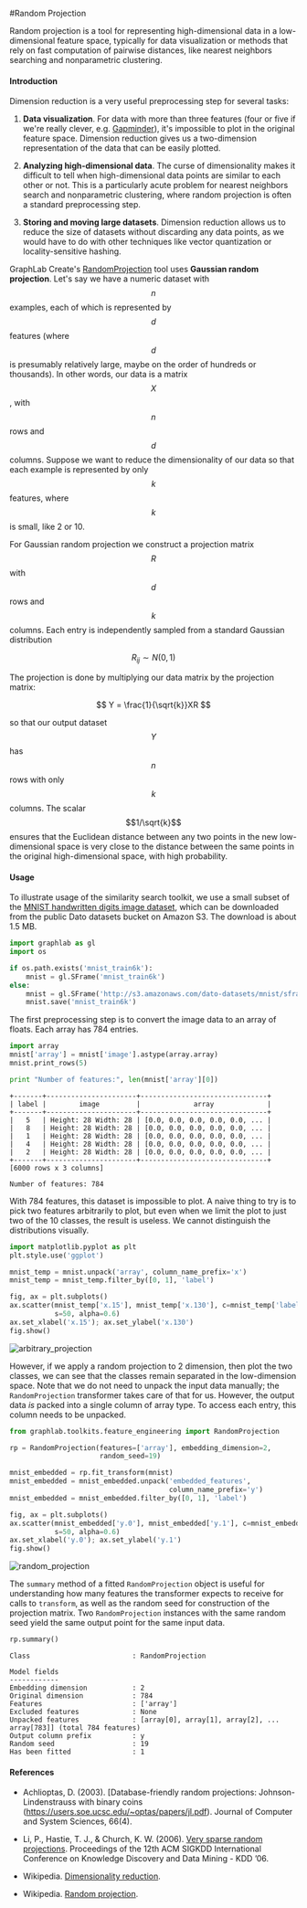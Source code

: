 #Random Projection

Random projection is a tool for representing high-dimensional data in a low-dimensional feature space, typically for data visualization or methods that rely on fast computation of pairwise distances, like nearest neighbors searching and nonparametric clustering.

#### Introduction

Dimension reduction is a very useful preprocessing step for several tasks:

1. **Data visualization**. For data with more than three features (four or five if we're really clever, e.g. [Gapminder](http://www.gapminder.org/videos/)), it's impossible to plot in the original feature space. Dimension reduction gives us a two-dimension representation of the data that can be easily plotted.

2. **Analyzing high-dimensional data**. The curse of dimensionality makes it difficult to tell when high-dimensional data points are similar to each other or not. This is a particularly acute problem for nearest neighbors search and nonparametric clustering, where random projection is often a standard preprocessing step.

3. **Storing and moving large datasets**. Dimension reduction allows us to reduce the size of datasets without discarding any data points, as we would have to do with other techniques like vector quantization or locality-sensitive hashing.

GraphLab Create's [RandomProjection](https://dato.com/products/create/docs/generated/graphlab.toolkits.feature_engineering.RandomProjection.html) tool uses **Gaussian random projection**. Let's say we have a numeric dataset with $$n$$ examples, each of which is represented by $$d$$ features (where $$d$$ is presumably relatively large, maybe on the order of hundreds or thousands). In other words, our data is a matrix $$X$$, with $$n$$ rows and $$d$$ columns. Suppose we want to reduce the dimensionality of our data so that each example is represented by only $$k$$ features, where $$k$$ is small, like 2 or 10.

For Gaussian random projection we construct a projection matrix $$R$$ with $$d$$ rows and $$k$$ columns. Each entry is independently sampled from a standard Gaussian distribution

$$
    R_{ij} \sim N(0, 1)
$$

The projection is done by multiplying our data matrix by the projection matrix:

$$
    Y = \frac{1}{\sqrt{k}}XR
$$

so that our output dataset $$Y$$ has $$n$$ rows with only $$k$$ columns. The scalar $$1/\sqrt{k}$$ ensures that the Euclidean distance between any two points in the new low-dimensional space is very close to the distance between the same points in the original high-dimensional space, with high probability.

#### Usage

To illustrate usage of the similarity search toolkit, we use a small subset of the [MNIST handwritten digits image dataset](https://en.wikipedia.org/wiki/MNIST_database), which can be downloaded from the public Dato datasets bucket on Amazon S3. The download is about 1.5 MB.

```python
import graphlab as gl
import os

if os.path.exists('mnist_train6k'):
    mnist = gl.SFrame('mnist_train6k')
else:
    mnist = gl.SFrame('http://s3.amazonaws.com/dato-datasets/mnist/sframe/train6k')
    mnist.save('mnist_train6k')
```

The first preprocessing step is to convert the image data to an array of floats. Each array has 784 entries.

```python
import array
mnist['array'] = mnist['image'].astype(array.array)
mnist.print_rows(5)

print "Number of features:", len(mnist['array'][0])
```
```no-highlight
+-------+----------------------+-------------------------------+
| label |        image         |             array             |
+-------+----------------------+-------------------------------+
|   5   | Height: 28 Width: 28 | [0.0, 0.0, 0.0, 0.0, 0.0, ... |
|   8   | Height: 28 Width: 28 | [0.0, 0.0, 0.0, 0.0, 0.0, ... |
|   1   | Height: 28 Width: 28 | [0.0, 0.0, 0.0, 0.0, 0.0, ... |
|   4   | Height: 28 Width: 28 | [0.0, 0.0, 0.0, 0.0, 0.0, ... |
|   2   | Height: 28 Width: 28 | [0.0, 0.0, 0.0, 0.0, 0.0, ... |
+-------+----------------------+-------------------------------+
[6000 rows x 3 columns]

Number of features: 784
```

With 784 features, this dataset is impossible to plot. A naive thing to try is to pick two features arbitrarily to plot, but even when we limit the plot to just two of the 10 classes, the result is useless. We cannot distinguish the distributions visually.

```python
import matplotlib.pyplot as plt
plt.style.use('ggplot')

mnist_temp = mnist.unpack('array', column_name_prefix='x')
mnist_temp = mnist_temp.filter_by([0, 1], 'label')

fig, ax = plt.subplots()
ax.scatter(mnist_temp['x.15'], mnist_temp['x.130'], c=mnist_temp['label'],
           s=50, alpha=0.6)
ax.set_xlabel('x.15'); ax.set_ylabel('x.130')
fig.show()
```

![arbitrary_projection](images/arbitrary_projection.png)

However, if we apply a random projection to 2 dimension, then plot the two classes, we can see that the classes remain separated in the low-dimension space. Note that we do not need to unpack the input data manually; the `RandomProjection` transformer takes care of that for us. However, the output data *is* packed into a single column of array type. To access each entry, this column needs to be unpacked.

```python
from graphlab.toolkits.feature_engineering import RandomProjection

rp = RandomProjection(features=['array'], embedding_dimension=2,
                      random_seed=19)

mnist_embedded = rp.fit_transform(mnist)
mnist_embedded = mnist_embedded.unpack('embedded_features',
                                       column_name_prefix='y')
mnist_embedded = mnist_embedded.filter_by([0, 1], 'label')

fig, ax = plt.subplots()
ax.scatter(mnist_embedded['y.0'], mnist_embedded['y.1'], c=mnist_embedded['label'], 
           s=50, alpha=0.6)
ax.set_xlabel('y.0'); ax.set_ylabel('y.1')
fig.show()
```

![random_projection](images/random_projection.png)

The `summary` method of a fitted `RandomProjection` object is useful for understanding how many features the transformer expects to receive for calls to `transform`, as well as the random seed for construction of the projection matrix. Two `RandomProjection` instances with the same random seed yield the same output point for the same input data.

```python
rp.summary()
```
```no-highlight
Class                         : RandomProjection

Model fields
------------
Embedding dimension           : 2
Original dimension            : 784
Features                      : ['array']
Excluded features             : None
Unpacked features             : [array[0], array[1], array[2], ... array[783]] (total 784 features)
Output column prefix          : y
Random seed                   : 19
Has been fitted               : 1
```

#### References

- Achlioptas, D. (2003). [Database-friendly random projections: Johnson-Lindenstrauss with binary coins (https://users.soe.ucsc.edu/~optas/papers/jl.pdf). Journal of Computer and System Sciences, 66(4).

- Li, P., Hastie, T. J., & Church, K. W. (2006). [Very sparse random projections](http://web.stanford.edu/~hastie/Papers/Ping/KDD06_rp.pdf). Proceedings of the 12th ACM SIGKDD International Conference on Knowledge Discovery and Data Mining - KDD ’06.

- Wikipedia. [Dimensionality reduction](https://en.wikipedia.org/wiki/Dimensionality_reduction).

- Wikipedia. [Random projection](https://en.wikipedia.org/wiki/Random_projection).
